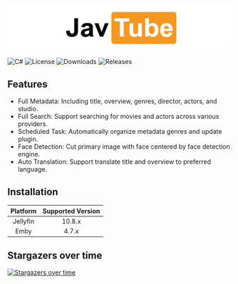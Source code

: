 ![logo](wordmark.png)

![C#](https://img.shields.io/badge/c%23-%23239120.svg?logo=c-sharp&logoColor=white)
![License](https://img.shields.io/github/license/javtube/jellyfin-plugin-javtube)
![Downloads](https://img.shields.io/github/downloads/javtube/jellyfin-plugin-javtube/total)
![Releases](https://img.shields.io/github/v/release/javtube/jellyfin-plugin-javtube)

## Features

- Full Metadata: Including title, overview, genres, director, actors, and studio.
- Full Search: Support searching for movies and actors across various providers.
- Scheduled Task: Automatically organize metadata genres and update plugin.
- Face Detection: Cut primary image with face centered by face detection engine.
- Auto Translation: Support translate title and overview to preferred language.

## Installation

| **Platform** | **Supported Version** |
|:------------:|:---------------------:|
|   Jellyfin   |        10.8.x         |
|     Emby     |         4.7.x         |

## Stargazers over time

[![Stargazers over time](https://starchart.cc/javtube/jellyfin-plugin-javtube.svg)](https://starchart.cc/javtube/jellyfin-plugin-javtube)
